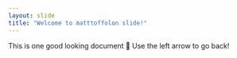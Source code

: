 ```yaml
---
layout: slide
title: "Welcome to matttoffolon slide!"
---
```

This is one good looking document :tada:
Use the left arrow to go back!

